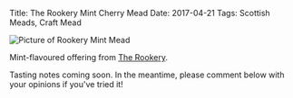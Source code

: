 Title: The Rookery Mint Cherry Mead
Date: 2017-04-21
Tags: Scottish Meads, Craft Mead

![Picture of Rookery Mint Mead](https://www.valhallasgoat.com/media/catalog/product/cache/1/image/9df78eab33525d08d6e5fb8d27136e95/t/h/the_rookery_mint_mead.jpg)

Mint-flavoured offering from [The Rookery](/the-rookery/).

<!-- PELICAN_END_SUMMARY -->

Tasting notes coming soon. In the meantime, please comment below with
your opinions if you've tried it!
